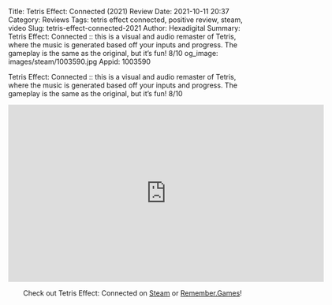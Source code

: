 Title: Tetris Effect: Connected (2021) Review
Date: 2021-10-11 20:37
Category: Reviews
Tags: tetris effect connected, positive review, steam, video
Slug: tetris-effect-connected-2021
Author: Hexadigital
Summary: Tetris Effect: Connected :: this is a visual and audio remaster of Tetris, where the music is generated based off your inputs and progress. The gameplay is the same as the original, but it’s fun! 8/10
og_image: images/steam/1003590.jpg
Appid: 1003590

Tetris Effect: Connected :: this is a visual and audio remaster of Tetris, where the music is generated based off your inputs and progress. The gameplay is the same as the original, but it’s fun! 8/10

<center><iframe src="https://www.youtube.com/embed/TCo9E69rL98?feature=oembed" allow="accelerometer; autoplay; encrypted-media; gyroscope; picture-in-picture" width="640" height="360" frameborder="0"></iframe>

Check out Tetris Effect: Connected on [Steam](https://store.steampowered.com/app/1003590/?curator_clanid=34633900) or [Remember.Games](https://remember.games/game/1346/)!</center>